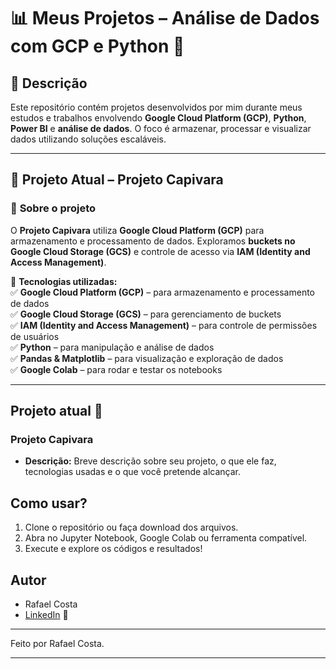 # 📊 Meus Projetos – Análise de Dados com GCP e Python 🚀

## 📌 Descrição  
Este repositório contém projetos desenvolvidos por mim durante meus estudos e trabalhos envolvendo **Google Cloud Platform (GCP)**, **Python**, **Power BI** e **análise de dados**. O foco é armazenar, processar e visualizar dados utilizando soluções escaláveis.

---

## 🚀 **Projeto Atual – Projeto Capivara**  

### 📝 **Sobre o projeto**  
O **Projeto Capivara** utiliza **Google Cloud Platform (GCP)** para armazenamento e processamento de dados. Exploramos **buckets no Google Cloud Storage (GCS)** e controle de acesso via **IAM (Identity and Access Management)**.

📌 **Tecnologias utilizadas:**  
✅ **Google Cloud Platform (GCP)** – para armazenamento e processamento de dados  
✅ **Google Cloud Storage (GCS)** – para gerenciamento de buckets  
✅ **IAM (Identity and Access Management)** – para controle de permissões de usuários  
✅ **Python** – para manipulação e análise de dados  
✅ **Pandas & Matplotlib** – para visualização e exploração de dados  
✅ **Google Colab** – para rodar e testar os notebooks  

---
## Projeto atual 🚀

### **Projeto Capivara**
- **Descrição:** Breve descrição sobre seu projeto, o que ele faz, tecnologias usadas e o que você pretende alcançar.

## Como usar?
1. Clone o repositório ou faça download dos arquivos.
2. Abra no Jupyter Notebook, Google Colab ou ferramenta compatível.
3. Execute e explore os códigos e resultados!

## Autor
- Rafael Costa  
- [LinkedIn](https://www.linkedin.com/in/rafael-correa-66407a31b/) 📌

---

Feito por Rafael Costa.

---
